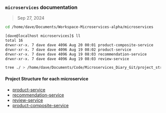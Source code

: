 ### `microservices` documentation
> Sep 27, 2024

```sh
cd /home/dave/Documents/Workspace-Microservices-alpha/microservices
```
```sh
[dave@localhost microservices]$ ll
total 16
drwxr-xr-x. 7 dave dave 4096 Aug 20 00:01 product-composite-service
drwxr-xr-x. 7 dave dave 4096 Aug 19 08:02 product-service
drwxr-xr-x. 7 dave dave 4096 Aug 19 08:03 recommendation-service
drwxr-xr-x. 7 dave dave 4096 Aug 19 08:03 review-service
```

```sh
tree ./ > /home/dave/Documents/Code/Microservices_Diary_Git/project_structure_microservice_<project_name>.txt
```

#### Project Structure for each microservice
* [product-service](./project_structure_microservice_product.txt)
* [recommendation-service](./project_structure_microservice_recommendation.txt)
* [review-service](./project_structure_microservice_review.txt)
* [product-composite-service](./project_structure_microservice_product_composite.txt)

